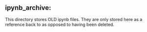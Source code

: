 ## ipynb_archive:
This directory stores OLD ipynb files. They are only stored here
as a reference back to as opposed to having been deleted.